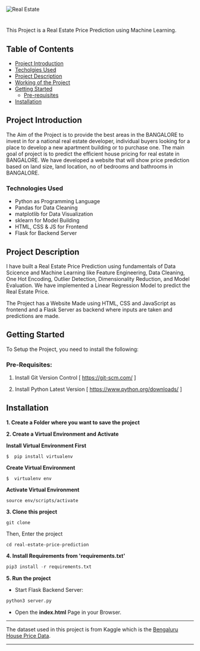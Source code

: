 ![Real Estate](https://user-images.githubusercontent.com/87313208/175820600-12c84fd7-4d71-4b66-b1c3-f7723e162109.png)

<h1 align="center" Real Estate Price Prediction></h1>

This Project is a Real Estate Price Prediction using Machine Learning.

## Table of Contents 
* [Project Introduction](#project-introduction)
* [Techolgies Used](#technologies-used)
* [Project Description](#project-description)
* [Working of the Project](#working-of-the-project)
* [Getting Started](#getting-started)
  * [Pre-requisites](#pre-requisites)
* [Installation](#installation)


## Project Introduction

The Aim of the Project is to provide the best areas in the BANGALORE to invest in for a national real estate developer, individual buyers looking for a place to develop a new apartment building or to purchase one.
The main goal of project is to predict the efficient house pricing for real estate in BANGALORE.
We have developed a website that will show price prediction based on land size, land location, no of bedrooms and bathrooms in BANGALORE.

### Technologies Used

* Python as Programming Language
* Pandas for Data Cleaning
* matplotlib for Data Visualization
* sklearn for Model Building
* HTML, CSS & JS for Frontend
* Flask for Backend Server

## Project Description

I have built a Real Estate Price Prediction using fundamentals of Data Scicence and Machine Learning like
Feature Engineering, Data Cleaning, One Hot Encoding, Outlier Detection, Dimensionality Reduction, and Model Evaluation.
We have implemented a Linear Regression Model to predict the Real Estate Price. 

The Project has a Website Made using HTML, CSS and JavaScript as frontend and a Flask Server as backend where inputs are taken and predictions are made.

## Getting Started 

To Setup the Project, you need to install the following:

### Pre-Requisites:

1. Install Git Version Control
[ https://git-scm.com/ ]

2. Install Python Latest Version
[ https://www.python.org/downloads/ ]


## Installation

**1. Create a Folder where you want to save the project**

**2. Create a Virtual Environment and Activate**

**Install Virtual Environment First**
```
$  pip install virtualenv
```

**Create Virtual Environment**

```
$  virtualenv env
```

**Activate Virtual Environment**

```
source env/scripts/activate
```

**3. Clone this project**
```
git clone 
```

Then, Enter the project
```
cd real-estate-price-prediction
```


**4. Install Requirements from 'requirements.txt'**
```python
pip3 install -r requirements.txt
```

**5. Run the project**

* Start Flask Backend Server:
```python
python3 server.py
```

* Open the **index.html** Page in your Browser.

---
The dataset used in this project is from Kaggle which is the [Bengaluru House Price Data](https://www.kaggle.com/amitabhajoy/bengaluru-house-price-data).

---
